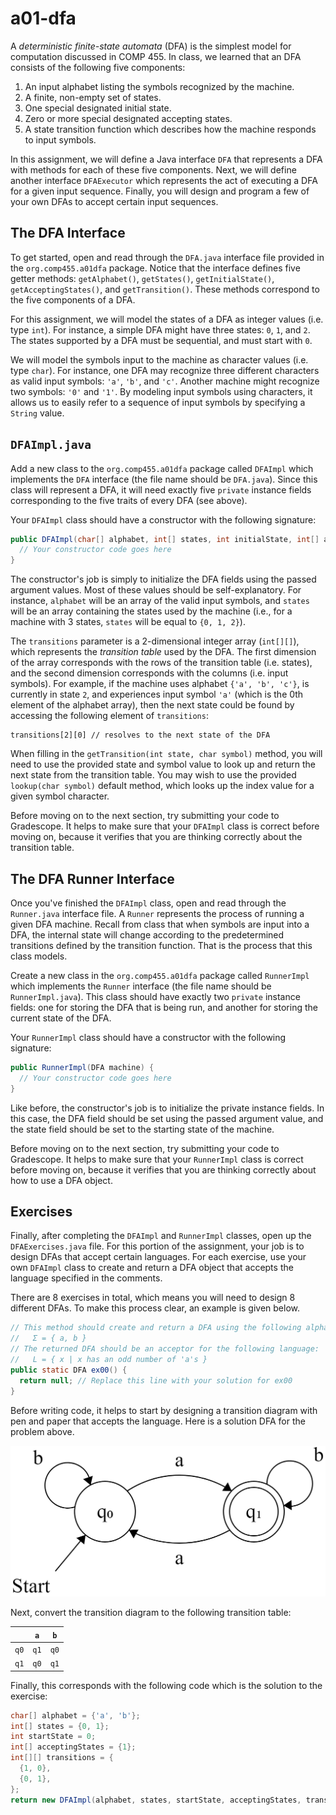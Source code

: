 # a01-dfa

A _deterministic finite-state automata_ (DFA) is the simplest model for computation discussed in COMP 455. In class, we learned that an DFA consists of the following five components:
1. An input alphabet listing the symbols recognized by the machine.
2. A finite, non-empty set of states.
3. One special designated initial state.
4. Zero or more special designated accepting states.
5. A state transition function which describes how the machine responds to input symbols.

In this assignment, we will define a Java interface `DFA` that represents a DFA with methods for each of these five components. Next, we will define another interface `DFAExecutor` which represents the act of executing a DFA for a given input sequence. Finally, you will design and program a few of your own DFAs to accept certain input sequences.


## The DFA Interface

To get started, open and read through the `DFA.java` interface file provided in the `org.comp455.a01dfa` package. Notice that the interface defines five getter methods: `getAlphabet()`, `getStates()`, `getInitialState()`, `getAcceptingStates()`, and `getTransition()`. These methods correspond to the five components of a DFA.

For this assignment, we will model the states of a DFA as integer values (i.e. type `int`). For instance, a simple DFA might have three states: `0`, `1`, and `2`. The states supported by a DFA must be sequential, and must start with `0`.

We will model the symbols input to the machine as character values (i.e. type `char`). For instance, one DFA may recognize three different characters as valid input symbols: `'a'`, `'b'`, and `'c'`. Another machine might recognize two symbols: `'0'` and `'1'`. By modeling input symbols using characters, it allows us to easily refer to a sequence of input symbols by specifying a `String` value.


## `DFAImpl.java`

Add a new class to the `org.comp455.a01dfa` package called `DFAImpl` which implements the `DFA` interface (the file name should be `DFA.java`). Since this class will represent a DFA, it will need exactly five `private` instance fields corresponding to the five traits of every DFA (see above).

Your `DFAImpl` class should have a constructor with the following signature:
```java
public DFAImpl(char[] alphabet, int[] states, int initialState, int[] acceptingStates, int[][] transitions) {
  // Your constructor code goes here
}
```

The constructor's job is simply to initialize the DFA fields using the passed argument values. Most of these values should be self-explanatory. For instance, `alphabet` will be an array of the valid input symbols, and `states` will be an array containing the states used by the machine (i.e., for a machine with 3 states, `states` will be equal to `{0, 1, 2}`).

The `transitions` parameter is a 2-dimensional integer array (`int[][]`), which represents the _transition table_ used by the DFA. The first dimension of the array corresponds with the rows of the transition table (i.e. states), and the second dimension corresponds with the columns (i.e. input symbols). For example, if the machine uses alphabet `{'a', 'b', 'c'}`, is currently in state `2`, and experiences input symbol `'a'` (which is the 0th element of the alphabet array), then the next state could be found by accessing the following element of `transitions`:
```
transitions[2][0] // resolves to the next state of the DFA
```

When filling in the `getTransition(int state, char symbol)` method, you will need to use the provided state and symbol value to look up and return the next state from the transition table. You may wish to use the provided `lookup(char symbol)` default method, which looks up the index value for a given symbol character.

Before moving on to the next section, try submitting your code to Gradescope. It helps to make sure that your `DFAImpl` class is correct before moving on, because it verifies that you are thinking correctly about the transition table.


## The DFA Runner Interface

Once you've finished the `DFAImpl` class, open and read through the `Runner.java` interface file. A `Runner` represents the process of running a given DFA machine. Recall from class that when symbols are input into a DFA, the internal state will change according to the predetermined transitions defined by the transition function. That is the process that this class models.

Create a new class in the `org.comp455.a01dfa` package called `RunnerImpl` which implements the `Runner` interface (the file name should be `RunnerImpl.java`). This class should have exactly two `private` instance fields: one for storing the DFA that is being run, and another for storing the current state of the DFA.

Your `RunnerImpl` class should have a constructor with the following signature:
```java
public RunnerImpl(DFA machine) {
  // Your constructor code goes here
}
```

Like before, the constructor's job is to initialize the private instance fields. In this case, the DFA field should be set using the passed argument value, and the state field should be set to the starting state of the machine.

Before moving on to the next section, try submitting your code to Gradescope. It helps to make sure that your `RunnerImpl` class is correct before moving on, because it verifies that you are thinking correctly about how to use a DFA object.


## Exercises

Finally, after completing the `DFAImpl` and `RunnerImpl` classes, open up the `DFAExercises.java` file. For this portion of the assignment, your job is to design DFAs that accept certain languages. For each exercise, use your own `DFAImpl` class to create and return a DFA object that accepts the language specified in the comments.

There are 8 exercises in total, which means you will need to design 8 different DFAs. To make this process clear, an example is given below.

```java
// This method should create and return a DFA using the following alphabet:
//   Σ = { a, b }
// The returned DFA should be an acceptor for the following language:
//   L = { x | x has an odd number of 'a's }
public static DFA ex00() {
  return null; // Replace this line with your solution for ex00
}
```

Before writing code, it helps to start by designing a transition diagram with pen and paper that accepts the language. Here is a solution DFA for the problem above.

![Example DFA transition diagram](./doc/dfa-example.png)

Next, convert the transition diagram to the following transition table:

|      | `a`  | `b`  |
| ---- | ---- | ---- |
| `q0` | `q1` | `q0` |
| `q1` | `q0` | `q1` |

Finally, this corresponds with the following code which is the solution to the exercise:

```java
char[] alphabet = {'a', 'b'};
int[] states = {0, 1};
int startState = 0;
int[] acceptingStates = {1};
int[][] transitions = {
  {1, 0},
  {0, 1},
};
return new DFAImpl(alphabet, states, startState, acceptingStates, transitions);
```